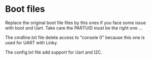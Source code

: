 # Boot files

Replace the original boot file files by this ones if you face some issue  
with boot and Uart.
Take care the PARTUID must be the right one ...

The cmdline.txt file delete access to "console 0" because this one is  
used for UART with Linky.

The config.txt file add support for Uart and I2C.



